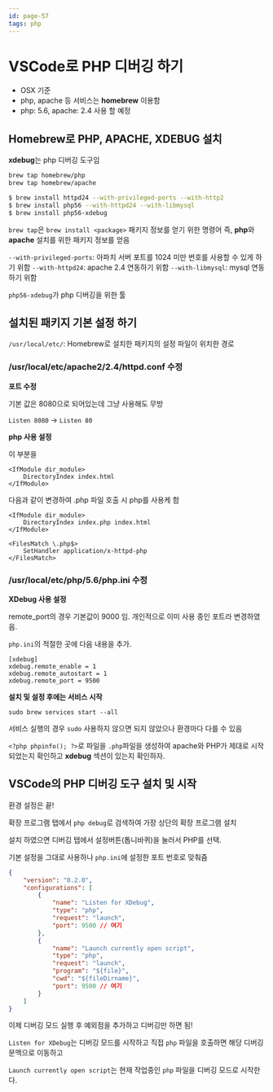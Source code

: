 ```yaml
---
id: page-57
tags: php
---
```

# VSCode로 PHP 디버깅 하기

* OSX 기준
* php, apache 등 서비스는 **homebrew** 이용함
* php: 5.6, apache: 2.4 사용 할 예정

## Homebrew로 PHP, APACHE, XDEBUG 설치

**xdebug**는 php 디버깅 도구임

```bash
brew tap homebrew/php
brew tap homebrew/apache

$ brew install httpd24 --with-privileged-ports --with-http2
$ brew install php56 --with-httpd24 --with-libmysql
$ brew install php56-xdebug
```

```brew tap```은 ```brew install <package>``` 패키지 정보를 얻기 위한 명령어
즉, **php**와 **apache** 설치를 위한 패키지 정보를 얻음

```--with-privileged-ports```: 아파치 서버 포트를 1024 미만 번호를 사용할 수 있게 하기 위함
```--with-httpd24```: apache 2.4 연동하기 위함
```--with-libmysql```: mysql 연동하기 위함

```php56-xdebug```가 php 디버깅을 위한 툴

## 설치된 패키지 기본 설정 하기

```/usr/local/etc/```: Homebrew로 설치한 패키지의 설정 파일이 위치한 경로

### /usr/local/etc/apache2/2.4/httpd.conf 수정

**포트 수정**

기본 값은 8080으로 되어있는데 그냥 사용해도 무방

```Listen 8080``` -> ```Listen 80```

**php 사용 설정**

이 부분을

```
<IfModule dir_module>
    DirectoryIndex index.html
</IfModule>
```

다음과 같이 변경하여 .php 파일 호출 시 php를 사용케 함

```
<IfModule dir_module>
    DirectoryIndex index.php index.html
</IfModule>
 
<FilesMatch \.php$>
    SetHandler application/x-httpd-php
</FilesMatch>
```

### /usr/local/etc/php/5.6/php.ini 수정

**XDebug 사용 설정**

remote_port의 경우 기본값이 9000 임. 개인적으로 이미 사용 중인 포트라 변경하였음.

```php.ini```의 적절한 곳에 다음 내용을 추가.

```
[xdebug]
xdebug.remote_enable = 1
xdebug.remote_autostart = 1
xdebug.remote_port = 9500
```

**설치 및 설정 후에는 서비스 시작**

```
sudo brew services start --all
```

서비스 실행의 경우 ```sudo``` 사용하지 않으면 되지 않았으나 환경마다 다를 수 있음

```<?php phpinfo(); ?>```로 파일을 ```.php```파일을 생성하여
apache와 PHP가 제대로 시작 되었는지 확인하고
**xdebug** 섹션이 있는지 확인하자.

## VSCode의 PHP 디버깅 도구 설치 및 시작

환경 설정은 끝!

확장 프로그램 탭에서 ```php debug```로 검색하여 가장 상단의 확장 프로그램 설치

설치 하였으면 디버깅 탭에서 설정버튼(톱니바퀴)을 눌러서 PHP를 선택.

기본 설정을 그대로 사용하나 ```php.ini```에 설정한 포트 번호로 맞춰줌

```json
{
    "version": "0.2.0",
    "configurations": [
        {
            "name": "Listen for XDebug",
            "type": "php",
            "request": "launch",
            "port": 9500 // 여기
        },
        {
            "name": "Launch currently open script",
            "type": "php",
            "request": "launch",
            "program": "${file}",
            "cwd": "${fileDirname}",
            "port": 9500 // 여기
        }
    ]
}
```

이제 디버깅 모드 실행 후 예외점을 추가하고 디버깅만 하면 됨!

```Listen for XDebug```는 디버깅 모드를 시작하고
직접 ```php``` 파일을 호출하면 해당 디버깅 문맥으로 이동하고

```Launch currently open script```는 현재 작업중인 ```php```
파일을 디버깅 모드로 시작한다.
